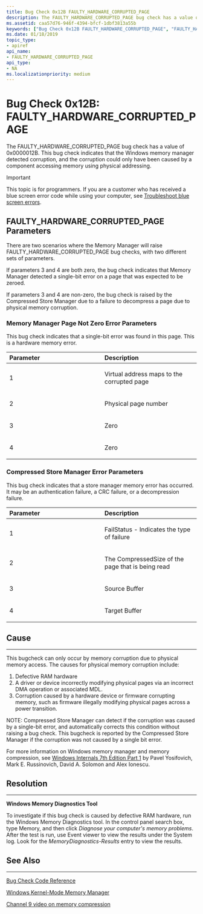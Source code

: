 ```yaml
---
title: Bug Check 0x12B FAULTY_HARDWARE_CORRUPTED_PAGE
description: The FAULTY_HARDWARE_CORRUPTED_PAGE bug check has a value of 0x0000012B. This bug check indicates that the Windows memory manager detected corruption, and the corruption could only have been caused by a component accessing memory using physical addressing. 
ms.assetid: caa57d76-946f-4394-bfcf-1dbf3813a55b
keywords: ["Bug Check 0x12B FAULTY_HARDWARE_CORRUPTED_PAGE", "FAULTY_HARDWARE_CORRUPTED_PAGE"]
ms.date: 01/18/2019
topic_type:
- apiref
api_name:
- FAULTY_HARDWARE_CORRUPTED_PAGE
api_type:
- NA
ms.localizationpriority: medium
---
```


# Bug Check 0x12B: FAULTY\_HARDWARE\_CORRUPTED\_PAGE

The FAULTY\_HARDWARE\_CORRUPTED\_PAGE bug check has a value of 0x0000012B. This bug check indicates that the Windows memory manager detected corruption, and the corruption could only have been caused by a component accessing memory using physical addressing.  

> [!IMPORTANT]
> This topic is for programmers. If you are a customer who has received a blue screen error code while using your computer, see [Troubleshoot blue screen errors](https://www.windows.com/stopcode).


## FAULTY\_HARDWARE\_CORRUPTED\_PAGE Parameters

There are two scenarios where the Memory Manager will raise FAULTY_HARDWARE_CORRUPTED_PAGE bug checks, with two different sets of parameters. 

If parameters 3 and 4 are both zero, the bug check indicates that Memory Manager detected a single-bit error on a page that was expected to be zeroed.

If parameters 3 and 4 are non-zero, the bug check is raised by the Compressed Store Manager due to a failure to decompress a page due to physical memory corruption.


### Memory Manager Page Not Zero Error Parameters 

This bug check indicates that a single-bit error was found in this page. This is a hardware memory error.

<table>
<colgroup>
<col width="50%" />
<col width="50%" />
</colgroup>
<thead>
<tr class="header">
<th align="left">Parameter</th>
<th align="left">Description</th>
</tr>
</thead>
<tbody>
<tr class="odd">
<td align="left"><p>1</p></td>
<td align="left"><p>Virtual address maps to the corrupted page</p></td>
</tr>
<tr class="even">
<td align="left"><p>2</p></td>
<td align="left"><p>Physical page number</p></td>
</tr>
<tr class="odd">
<td align="left"><p>3</p></td>
<td align="left"><p>Zero</p></td>
</tr>
<tr class="even">
<td align="left"><p>4</p></td>
<td align="left"><p>Zero</p></td>
</tr>
</tbody>
</table>


### Compressed Store Manager Error Parameters 

 This bug check indicates that a store manager memory error has occurred. It may be an authentication failure, a CRC failure, or a decompression failure.

<table>
<colgroup>
<col width="50%" />
<col width="50%" />
</colgroup>
<thead>
<tr class="header">
<th align="left">Parameter</th>
<th align="left">Description</th>
</tr>
</thead>
<tbody>
<tr class="odd">
<td align="left"><p>1</p></td>
<td align="left"><p>FailStatus - Indicates the type of failure</p></td>
</tr>
<tr class="even">
<td align="left"><p>2</p></td>
<td align="left"><p>The CompressedSize of the page that is being read</p></td>
</tr>
<tr class="odd">
<td align="left"><p>3</p></td>
<td align="left"><p>Source Buffer</p></td>
</tr>
<tr class="even">
<td align="left"><p>4</p></td>
<td align="left"><p>Target Buffer</p></td>
</tr>
</tbody>
</table>


## Cause
-----

This bugcheck can only occur by memory corruption due to physical memory access. The causes for physical memory corruption include:

1. Defective RAM hardware
2. A driver or device incorrectly modifying physical pages via an incorrect DMA operation or associated MDL.
3. Corruption caused by a hardware device or firmware corrupting memory, such as firmware illegally modifying physical pages across a power transition.

NOTE:  Compressed Store Manager can detect if the corruption was caused by a single-bit error, and automatically corrects this condition without raising a bug check. This bugcheck is reported by the Compressed Store Manager if the corruption was not caused by a single bit error.

For more information on Windows memory manager and memory compression, see [Windows Internals 7th Edition Part 1](https://docs.microsoft.com/sysinternals/learn/windows-internals) by  Pavel Yosifovich, Mark E. Russinovich, David A. Solomon and Alex Ionescu.

## Resolution
-----

**Windows Memory Diagnostics Tool**

To investigate if this bug check is caused by defective RAM hardware, run the Windows Memory Diagnostics tool. In the control panel search box, type Memory, and then click *Diagnose your computer's memory problems*.‌ After the test is run, use Event viewer to view the results under the System log. Look for the *MemoryDiagnostics-Results* entry to view the results.

## See Also
----------

[Bug Check Code Reference](bug-check-code-reference2.md)

[Windows Kernel-Mode Memory Manager](https://docs.microsoft.com/windows-hardware/drivers/kernel/windows-kernel-mode-memory-manager)

[Channel 9 video on memory compression](https://channel9.msdn.com/Blogs/Seth-Juarez/Memory-Compression-in-Windows-10-RTM)
